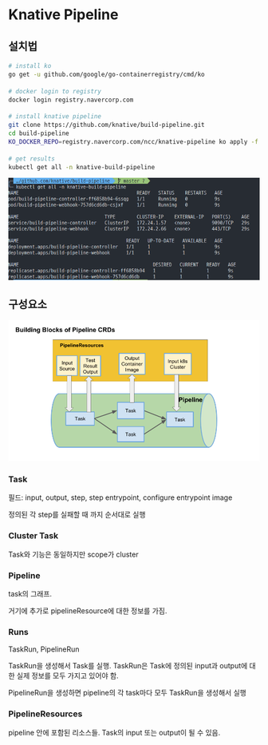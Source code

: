 # Knative Pipeline

## 설치법

```bash
# install ko
go get -u github.com/google/go-containerregistry/cmd/ko

# docker login to registry
docker login registry.navercorp.com

# install knative pipeline
git clone https://github.com/knative/build-pipeline.git
cd build-pipeline
KO_DOCKER_REPO=registry.navercorp.com/ncc/knative-pipeline ko apply -f config/

# get results
kubectl get all -n knative-build-pipeline
```

![](../.gitbook/assets/image%20%283%29.png)

## 구성요소

![](../.gitbook/assets/image%20%281%29%20%281%29.png)

### Task

필드: input, output, step, step entrypoint, configure entrypoint image

정의된 각 step를 실패할 때 까지 순서대로 실행

### Cluster Task

Task와 기능은 동일하지만 scope가 cluster

### Pipeline

task의 그래프.

거기에 추가로 pipelineResource에 대한 정보를 가짐.

### Runs

TaskRun, PipelineRun

TaskRun을 생성해서 Task를 실행. TaskRun은 Task에 정의된 input과 output에 대한 실제 정보를 모두 가지고 있어야 함. 

PipelineRun을 생성하면 pipeline의 각 task마다 모두 TaskRun을 생성해서 실행

### PipelineResources

pipeline 안에 포함된 리소스들. Task의 input 또는 output이 될 수 있음.



